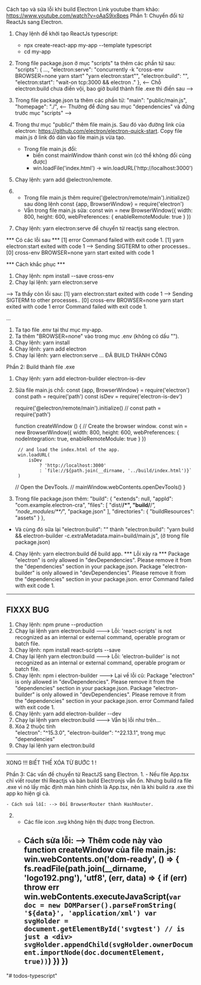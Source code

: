 Cách tạo và sửa lỗi khi build Electron
Link youtube tham khảo: https://www.youtube.com/watch?v=oAaS9ix8pes
Phần 1: Chuyển đổi từ ReactJs sang Electron.
1. Chạy lệnh để khởi tạo ReactJs typescript: 
    - npx create-react-app my-app --template typescript
    - cd my-app

2. Trong file package.json ở mục "scripts" ta thêm các phần tử sau:
    "scripts": {
        ...,
        "electron:serve": "concurrently -k \"cross-env BROWSER=none yarn start\" \"yarn electron:start\"",
        "electron:build": "",
        "electron:start": "wait-on tcp:3000 && electron ."
    },
    <-- Chỗ electron:build chưa điền vội, bao giờ build thành file .exe thì điền sau -->

3. Trong file package.json ta thêm các phần tử:
    "main": "public/main.js",
    "homepage": "./",
    <-- Thường để đứng sau mục "dependencies" và đứng trước mục "scripts" -->

4. Trong thư mục "public/" thêm file main.js. 
Sau đó vào đường link của electron: https://github.com/electron/electron-quick-start. 
Copy file main.js ở link đó dán vào file main.js vừa tạo.
    - Trong file main.js đổi:
        + biến const mainWindow thành const win (có thể không đổi cũng được)
        + win.loadFile('index.html') -> win.loadURL('http://localhost:3000')

5. Chạy lệnh: yarn add @electron/remote.

6.  - Trong file main.js thêm 
        require('@electron/remote/main').initialize() 
      sau dòng lệnh 
        const {app, BrowserWindow} = require('electron')
    - Vẫn trong file main.js sửa:
    const win = new BrowserWindow({
        width: 800,
        height: 600,
        webPreferences: {
         enableRemoteModule: true
        }
    })

7. Chạy lệnh: yarn electron:serve để chuyển từ reactjs sang electron.

*** Có các lỗi sau ***
[1] error Command failed with exit code 1.
[1] yarn electron:start exited with code 1
--> Sending SIGTERM to other processes..
[0] cross-env BROWSER=none yarn start exited with code 1

*** Cách khắc phục *** 
1. Chạy lệnh: npm install --save cross-env
2. Chạy lại lệnh: yarn electron:serve

--> Ta thấy còn lỗi sau:
[1] yarn electron:start exited with code 1
--> Sending SIGTERM to other processes..
[0] cross-env BROWSER=none yarn start exited with code 1
error Command failed with exit code 1.

... 
1. Ta tạo file .env tại thư mục my-app.
2. Ta thêm "BROWSER=none" vào trong mục .env (không có dấu "").
3. Chạy lệnh: yarn install
4. Chạy lệnh: yarn add electron
5. Chạy lại lệnh: yarn electron:serve
...
ĐÃ BUILD THÀNH CÔNG

Phần 2: Build thành file .exe

1. Chạy lệnh: yarn add electron-builder electron-is-dev
2. Sửa file main.js chỗ:
    const {app, BrowserWindow} = require('electron')
    const path = require('path')
    const isDev = require('electron-is-dev')

    require('@electron/remote/main').initialize()
    // const path = require('path')

    function createWindow () {
      // Create the browser window.
        const win = new BrowserWindow({
            width: 800,
            height: 600,
            webPreferences: {
            nodeIntegration: true,
            enableRemoteModule: true
            }
        })

        // and load the index.html of the app.
        win.loadURL(
            isDev
                ? 'http://localhost:3000'
                : `file://${path.join(__dirname, '../build/index.html')}`
        )

    // Open the DevTools.
    // mainWindow.webContents.openDevTools()
    }
3. Trong file package.json thêm:
    "build": {
        "extends": null,
        "appId": "com.example.electron-cra",
        "files": [
            "dist/**/*",
            "build/**/*",
            "node_modules/**/*",
            "package.json"
        ],
        "directories": {
            "buildResources": "assets"
        }
    },

- Và cùng đó sữa lại "electron:build": "" thành "electron:build": "yarn build && electron-builder -c.extraMetadata.main=build/main.js",
(ở trong file package.json)

4. Chạy lệnh: yarn electron:build để build app.
*** Lỗi xảy ra ***
Package "electron" is only allowed in "devDependencies". Please remove it from the "dependencies" section in your package.json.
Package "electron-builder" is only allowed in "devDependencies". Please remove it from the "dependencies" section in your package.json.
error Command failed with exit code 1.
---------------------------------------------
FIXXX BUG
------------------------
1. Chạy lệnh: npm prune --production
2. Chạy lại lệnh yarn electron:build
---> Lỗi: 'react-scripts' is not recognized as an internal or external command, operable program or batch file.
3. Chạy lệnh: npm install react-scripts --save
4. Chạy lại lệnh yarn electron:build
---> Lỗi: 'electron-builder' is not recognized as an internal or external command, operable program or batch file.
5. Chạy lệnh: npm i electron-builder
---> Lại về lỗi cũ:
Package "electron" is only allowed in "devDependencies". Please remove it from the "dependencies" section in your package.json.
Package "electron-builder" is only allowed in "devDependencies". Please remove it from the "dependencies" section in your package.json.
error Command failed with exit code 1.
6. Chạy lệnh: yarn add electron-builder --dev
7. Chạy lại lệnh yarn electron:build
---> Vẫn bị lỗi như trên...
8. Xóa 2 thuộc tính     
    "electron": "^15.3.0",
    "electron-builder": "^22.13.1",
    trong mục "dependencies"
9. Chạy lại lệnh yarn electron:build
-----------------------------
XONG !!!
BIẾT THẾ XÓA TỪ BƯỚC 1 !

Phần 3: Các vấn đề chuyển từ ReactJS sang Electron.
1. 
    - Nếu file App.tsx chỉ viết router thì Reactjs và bản build Electronjs vẫn ổn. Nhưng build ra file .exe vì nó lấy mặc định màn hình chính là App.tsx, nên là khi build ra .exe thì app ko hiện gì cả.

    - Cách sửa lỗi: --> Đổi BrowserRouter thành HashRouter.

2. 
    - Các file icon .svg không hiện thị được trong Electron.
    - Cách sửa lỗi: --> Thêm code này vào function createWindow của file main.js:
        win.webContents.on('dom-ready', () => {
            fs.readFile(path.join(__dirname, 'logo192.png'), 'utf8', (err, data) => {
                if (err) throw err
                    win.webContents.executeJavaScript(`
                        var doc = new DOMParser().parseFromString(
                            '${data}',
                            'application/xml')
                        var svgHolder = document.getElementById('svgtest') // is just a <div>
                    svgHolder.appendChild(svgHolder.ownerDocument.importNode(doc.documentElement, true))
                `)
            })
        })
        ----------------------------------------------------------------
    
"# todos-typescript" 
